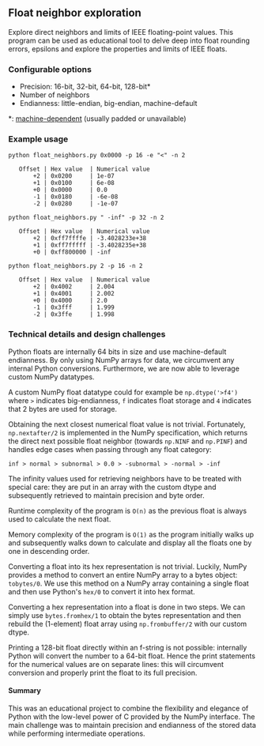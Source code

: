 ## Float neighbor exploration
Explore direct neighbors and limits of IEEE floating-point values. This program can be used as educational tool to delve deep into float rounding errors, epsilons and explore the properties and limits of IEEE floats.

### Configurable options
- Precision: 16-bit, 32-bit, 64-bit, 128-bit*
- Number of neighbors
- Endianness: little-endian, big-endian, machine-default

*: [machine-dependent](https://numpy.org/doc/stable/user/basics.types.html#extended-precision) (usually padded or unavailable)

### Example usage
`python float_neighbors.py 0x0000 -p 16 -e "<" -n 2`
```
   Offset | Hex value  | Numerical value
       +2 | 0x0200     | 1e-07
       +1 | 0x0100     | 6e-08
       +0 | 0x0000     | 0.0
       -1 | 0x0180     | -6e-08
       -2 | 0x0280     | -1e-07
```

`python float_neighbors.py " -inf" -p 32 -n 2`
```
   Offset | Hex value  | Numerical value
       +2 | 0xff7ffffe | -3.4028233e+38
       +1 | 0xff7fffff | -3.4028235e+38
       +0 | 0xff800000 | -inf
```

`python float_neighbors.py 2 -p 16 -n 2`
```
   Offset | Hex value  | Numerical value
       +2 | 0x4002     | 2.004
       +1 | 0x4001     | 2.002
       +0 | 0x4000     | 2.0
       -1 | 0x3fff     | 1.999
       -2 | 0x3ffe     | 1.998
```

### Technical details and design challenges
Python floats are internally 64 bits in size and use machine-default endianness. By only using NumPy arrays for data, we circumvent any internal Python conversions. Furthermore, we are now able to leverage custom NumPy datatypes.

A custom NumPy float datatype could for example be `np.dtype('>f4')` where `>` indicates big-endianness, `f` indicates float storage and `4` indicates that 2 bytes are used for storage.

Obtaining the next closest numerical float value is not trivial. Fortunately, `np.nextafter/2` is implemented in the NumPy specification, which returns the direct next possible float neighbor (towards `np.NINF` and `np.PINF`) and handles edge cases when passing through any float category:

`inf > normal > subnormal > 0.0 > -subnormal > -normal > -inf`

The infinity values used for retrieving neighbors have to be treated with special care: they are put in an array with the custom dtype and subsequently retrieved to maintain precision and byte order.

Runtime complexity of the program is `O(n)` as the previous float is always used to calculate the next float.

Memory complexity of the program is `O(1)` as the program initially walks up and subsequently walks down to calculate and display all the floats one by one in descending order.

Converting a float into its hex representation is not trivial. Luckily, NumPy provides a method to convert an entire NumPy array to a bytes object: `tobytes/0`. We use this method on a NumPy array containing a single float and then use Python's `hex/0` to convert it into hex format.

Converting a hex representation into a float is done in two steps. We can simply use `bytes.fromhex/1` to obtain the bytes representation and then rebuild the (1-element) float array using `np.frombuffer/2` with our custom dtype.

Printing a 128-bit float directly within an f-string is not possible: internally Python will convert the number to a 64-bit float. Hence the print statements for the numerical values are on separate lines: this will circumvent conversion and properly print the float to its full precision.

#### Summary
This was an educational project to combine the flexibility and elegance of Python with the low-level power of C provided by the NumPy interface. The main challenge was to maintain precision and endianness of the stored data while performing intermediate operations.
